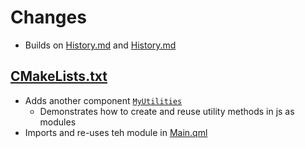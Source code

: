 # Changes

- Builds on [History.md](../8-QMLModules/History.md) and [History.md](../9-QMLModulesProperties/History.md)
  
## [CMakeLists.txt](CMakeLists.txt)

- Adds another component [```MyUtilities```](utilities/)
  - Demonstrates how to create and reuse utility methods in js as modules
- Imports and re-uses teh module in [Main.qml](Main.qml)